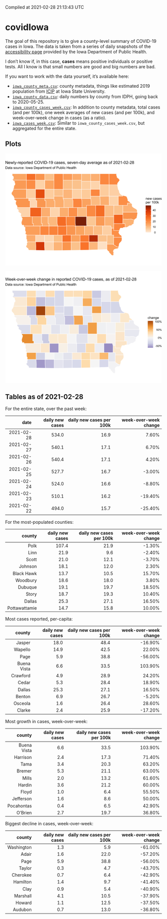 Compiled at 2021-02-28 21:13:43 UTC

<!-- README.md is generated from README.Rmd. Please edit that file -->

# covidIowa

<!-- badges: start -->
<!-- badges: end -->

The goal of this repository is to give a county-level summary of
COVID-19 cases in Iowa. The data is taken from a series of daily
snapshots of the [accessibility
page](https://coronavirus.iowa.gov/pages/access) provided by the Iowa
Department of Public Health.

I don’t know if, in this case, **cases** means positive individuals or
positive tests. All I know is that small numbers are good and big
numbers are bad.

If you want to work with the data yourself, it’s available here:

-   [`iowa_county_meta.csv`](https://github.com/ijlyttle/covidIowa/blob/master/workflow/data/99-publish/iowa_county_meta.csv):
    county metadata, things like estimated 2019 population from
    [ICIP](https://www.icip.iastate.edu/tables/population/counties-estimates)
    at Iowa State University.
-   [`iowa_county_data.csv`](https://github.com/ijlyttle/covidIowa/blob/master/workflow/data/99-publish/iowa_county_data.csv):
    daily numbers by county from IDPH, going back to 2020-05-25.
-   [`iowa_county_cases_week.csv`](https://github.com/ijlyttle/covidIowa/blob/master/workflow/data/99-publish/iowa_county_data.csv):
    In addition to county metadata, total cases (and per 100k), one week
    averages of new cases (and per 100k), and week-over-week change in
    cases (as a ratio).
-   [`iowa_cases_week.csv`](https://github.com/ijlyttle/covidIowa/blob/master/workflow/data/99-publish/iowa_county_data.csv):
    Similar to `iowa_county_cases_week.csv`, but aggregated for the
    entire state.

## Plots

![](workflow/data/99-publish/iowa_cases.png)

![](workflow/data/99-publish/iowa_change.png)

## Tables as of 2021-02-28

For the entire state, over the past week:

|       date | daily new cases | daily new cases per 100k | week-over-week change |
|-----------:|----------------:|-------------------------:|----------------------:|
| 2021-02-28 |           534.0 |                     16.9 |                 7.60% |
| 2021-02-27 |           540.1 |                     17.1 |                 6.70% |
| 2021-02-26 |           540.4 |                     17.1 |                 4.20% |
| 2021-02-25 |           527.7 |                     16.7 |                -3.00% |
| 2021-02-24 |           524.0 |                     16.6 |                -8.80% |
| 2021-02-23 |           510.1 |                     16.2 |               -19.40% |
| 2021-02-22 |           494.0 |                     15.7 |               -25.40% |

For the most-populated counties:

|        county | daily new cases | daily new cases per 100k | week-over-week change |
|--------------:|----------------:|-------------------------:|----------------------:|
|          Polk |           107.4 |                     21.9 |                -1.30% |
|          Linn |            21.9 |                      9.6 |                -2.40% |
|         Scott |            21.0 |                     12.1 |                -3.70% |
|       Johnson |            18.1 |                     12.0 |                 2.30% |
|    Black Hawk |            13.7 |                     10.5 |                15.70% |
|      Woodbury |            18.6 |                     18.0 |                 3.80% |
|       Dubuque |            19.1 |                     19.7 |                18.50% |
|         Story |            18.7 |                     19.3 |                10.40% |
|        Dallas |            25.3 |                     27.1 |                16.50% |
| Pottawattamie |            14.7 |                     15.8 |                10.00% |

Most cases reported, per-capita:

|      county | daily new cases | daily new cases per 100k | week-over-week change |
|------------:|----------------:|-------------------------:|----------------------:|
|      Jasper |            18.0 |                     48.4 |               -16.90% |
|     Wapello |            14.9 |                     42.5 |                22.00% |
|        Page |             5.9 |                     38.8 |               -56.00% |
| Buena Vista |             6.6 |                     33.5 |               103.90% |
|    Crawford |             4.9 |                     28.9 |                24.20% |
|       Cedar |             5.3 |                     28.4 |                18.90% |
|      Dallas |            25.3 |                     27.1 |                16.50% |
|      Benton |             6.9 |                     26.7 |                -5.20% |
|     Osceola |             1.6 |                     26.4 |                28.60% |
|      Clarke |             2.4 |                     25.9 |               -17.20% |

Most growth in cases, week-over-week:

|      county | daily new cases | daily new cases per 100k | week-over-week change |
|------------:|----------------:|-------------------------:|----------------------:|
| Buena Vista |             6.6 |                     33.5 |               103.90% |
|    Harrison |             2.4 |                     17.3 |                71.40% |
|        Tama |             3.4 |                     20.3 |                63.20% |
|      Bremer |             5.3 |                     21.1 |                63.00% |
|       Mills |             2.0 |                     13.2 |                61.60% |
|      Hardin |             3.6 |                     21.2 |                60.00% |
|       Floyd |             1.0 |                      6.4 |                55.50% |
|   Jefferson |             1.6 |                      8.6 |                50.00% |
|  Pocahontas |             0.4 |                      6.5 |                42.90% |
|     O’Brien |             2.7 |                     19.7 |                36.80% |

Biggest decline in cases, week-over-week:

|     county | daily new cases | daily new cases per 100k | week-over-week change |
|-----------:|----------------:|-------------------------:|----------------------:|
| Washington |             1.3 |                      5.9 |               -61.00% |
|      Adair |             1.6 |                     22.0 |               -57.20% |
|       Page |             5.9 |                     38.8 |               -56.00% |
|     Taylor |             0.3 |                      4.7 |               -43.70% |
|   Cherokee |             0.7 |                      6.4 |               -42.90% |
|   Hamilton |             1.4 |                      9.7 |               -41.40% |
|       Clay |             0.9 |                      5.4 |               -40.90% |
|   Marshall |             4.1 |                     10.5 |               -37.90% |
|     Howard |             1.1 |                     12.5 |               -37.50% |
|    Audubon |             0.7 |                     13.0 |               -36.80% |
